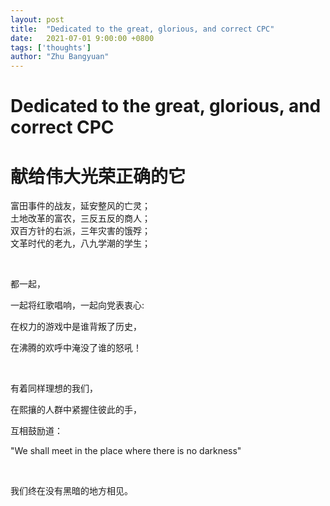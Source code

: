 ```yaml
---
layout: post
title:  "Dedicated to the great, glorious, and correct CPC"
date:   2021-07-01 9:00:00 +0800
tags: ['thoughts']
author: "Zhu Bangyuan"
---
```


# Dedicated to the great, glorious, and correct CPC

# 献给伟大光荣正确的它

富田事件的战友，延安整风的亡灵；<br>
土地改革的富农，三反五反的商人；<br>
双百方针的右派，三年灾害的饿殍；<br>
文革时代的老九，八九学潮的学生；<br>

<br>

都一起，<br>

一起将红歌唱响，一起向党表衷心:<br>

在权力的游戏中是谁背叛了历史，<br>

在沸腾的欢呼中淹没了谁的怒吼！<br>

<br>

有着同样理想的我们，<br>

在熙攘的人群中紧握住彼此的手，<br>

互相鼓励道：<br>

"We shall meet in the place where there is no darkness"<br>

<br>

我们终在没有黑暗的地方相见。<br>